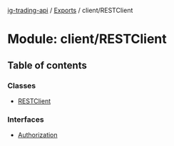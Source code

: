 [ig-trading-api](../README.md) / [Exports](../modules.md) / client/RESTClient

# Module: client/RESTClient

## Table of contents

### Classes

- [RESTClient](../classes/client_restclient.restclient.md)

### Interfaces

- [Authorization](../interfaces/client_restclient.authorization.md)
